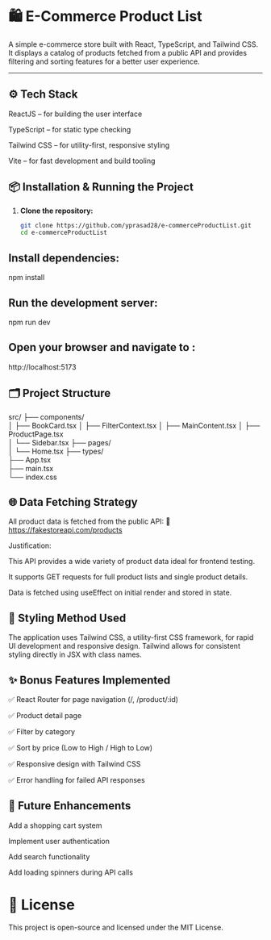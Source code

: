 
# 🛍️ E-Commerce Product List

A simple e-commerce store built with React, TypeScript, and Tailwind CSS. It displays a catalog of products fetched from a public API and provides filtering and sorting features for a better user experience.

---

## ⚙️ Tech Stack

ReactJS – for building the user interface

TypeScript – for static type checking

Tailwind CSS – for utility-first, responsive styling

Vite – for fast development and build tooling



## 📦 Installation & Running the Project

1. **Clone the repository:**
   ```bash
   git clone https://github.com/yprasad28/e-commerceProductList.git
   cd e-commerceProductList
## Install dependencies:

npm install

## Run the development server:

npm run dev

## Open your browser and navigate to :
http://localhost:5173


## 🗂️ Project Structure

src/
├── components/   
│   ├── BookCard.tsx
│   ├── FilterContext.tsx
│   ├── MainContent.tsx
│   ├── ProductPage.tsx                                                       
│   └── Sidebar.tsx
├── pages/              
│   └── Home.tsx
├── types/              
├── App.tsx            
├── main.tsx           
└── index.css        

## 🌐 Data Fetching Strategy

All product data is fetched from the public API:
🔗 https://fakestoreapi.com/products

Justification:

This API provides a wide variety of product data ideal for frontend testing.

It supports GET requests for full product lists and single product details.

Data is fetched using useEffect on initial render and stored in state.

## 🎨 Styling Method Used
The application uses Tailwind CSS, a utility-first CSS framework, for rapid UI development and responsive design.
Tailwind allows for consistent styling directly in JSX with class names.

## ✨ Bonus Features Implemented

✅ React Router for page navigation (/, /product/:id)

✅ Product detail page

✅ Filter by category

✅ Sort by price (Low to High / High to Low)

✅ Responsive design with Tailwind CSS

✅ Error handling for failed API responses

## 🚀 Future Enhancements

Add a shopping cart system

Implement user authentication

Add search functionality

Add loading spinners during API calls

# 📄 License

This project is open-source and licensed under the MIT License.
